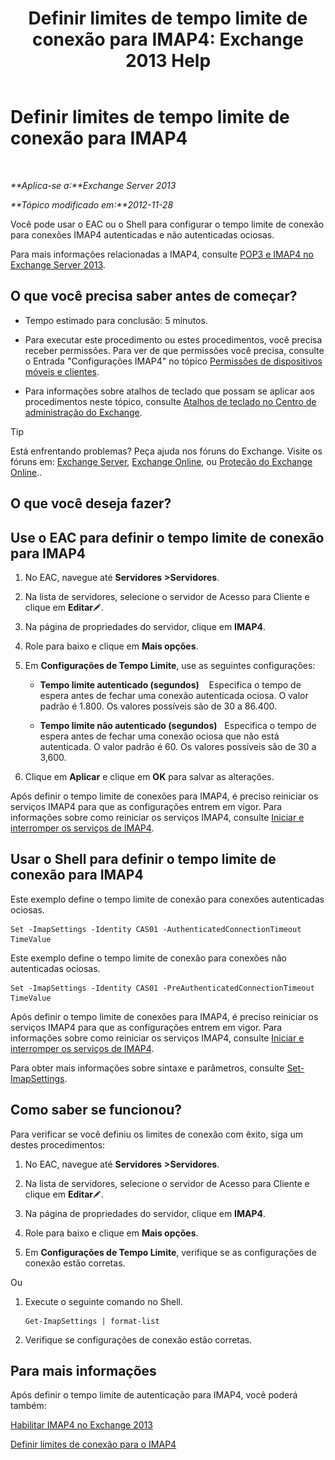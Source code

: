 ﻿---
title: 'Definir limites de tempo limite de conexão para IMAP4: Exchange 2013 Help'
TOCTitle: Definir limites de tempo limite de conexão para IMAP4
ms:assetid: 6b6a5bd1-a878-4a70-8e21-14d5042a58f1
ms:mtpsurl: https://technet.microsoft.com/pt-br/library/Aa998665(v=EXCHG.150)
ms:contentKeyID: 50556216
ms.date: 01/10/2018
mtps_version: v=EXCHG.150
ms.translationtype: HT
---

# Definir limites de tempo limite de conexão para IMAP4

 

_**Aplica-se a:**Exchange Server 2013_

_**Tópico modificado em:**2012-11-28_

Você pode usar o EAC ou o Shell para configurar o tempo limite de conexão para conexões IMAP4 autenticadas e não autenticadas ociosas.

Para mais informações relacionadas a IMAP4, consulte [POP3 e IMAP4 no Exchange Server 2013](pop3-and-imap4-in-exchange-server-2013-exchange-2013-help.md).

## O que você precisa saber antes de começar?

  - Tempo estimado para conclusão: 5 minutos.

  - Para executar este procedimento ou estes procedimentos, você precisa receber permissões. Para ver de que permissões você precisa, consulte o Entrada "Configurações IMAP4" no tópico [Permissões de dispositivos móveis e clientes](clients-and-mobile-devices-permissions-exchange-2013-help.md).

  - Para informações sobre atalhos de teclado que possam se aplicar aos procedimentos neste tópico, consulte [Atalhos de teclado no Centro de administração do Exchange](keyboard-shortcuts-in-the-exchange-admin-center-exchange-online-protection-help.md).


> [!TIP]
> Está enfrentando problemas? Peça ajuda nos fóruns do Exchange. Visite os fóruns em: <A href="https://go.microsoft.com/fwlink/p/?linkid=60612">Exchange Server</A>, <A href="https://go.microsoft.com/fwlink/p/?linkid=267542">Exchange Online</A>, ou <A href="https://go.microsoft.com/fwlink/p/?linkid=285351">Proteção do Exchange Online</A>..



## O que você deseja fazer?

## Use o EAC para definir o tempo limite de conexão para IMAP4

1.  No EAC, navegue até **Servidores** **\>Servidores**.

2.  Na lista de servidores, selecione o servidor de Acesso para Cliente e clique em **Editar**![Ícone de edição](images/JJ218640.6f53ccb2-1f13-4c02-bea0-30690e6ea71d(EXCHG.150).gif "Ícone de edição").

3.  Na página de propriedades do servidor, clique em **IMAP4**.

4.  Role para baixo e clique em **Mais opções**.

5.  Em **Configurações de Tempo Limite**, use as seguintes configurações:
    
      - **Tempo limite autenticado (segundos)**    Especifica o tempo de espera antes de fechar uma conexão autenticada ociosa. O valor padrão é 1.800. Os valores possíveis são de 30 a 86.400.
    
      - **Tempo limite não autenticado (segundos)**   Especifica o tempo de espera antes de fechar uma conexão ociosa que não está autenticada. O valor padrão é 60. Os valores possíveis são de 30 a 3,600.

6.  Clique em **Aplicar** e clique em **OK** para salvar as alterações.

Após definir o tempo limite de conexões para IMAP4, é preciso reiniciar os serviços IMAP4 para que as configurações entrem em vigor. Para informações sobre como reiniciar os serviços IMAP4, consulte [Iniciar e interromper os serviços de IMAP4](start-and-stop-the-imap4-services-exchange-2013-help.md).

## Usar o Shell para definir o tempo limite de conexão para IMAP4

Este exemplo define o tempo limite de conexão para conexões autenticadas ociosas.

    Set -ImapSettings -Identity CAS01 -AuthenticatedConnectionTimeout TimeValue

Este exemplo define o tempo limite de conexão para conexões não autenticadas ociosas.

    Set -ImapSettings -Identity CAS01 -PreAuthenticatedConnectionTimeout TimeValue

Após definir o tempo limite de conexões para IMAP4, é preciso reiniciar os serviços IMAP4 para que as configurações entrem em vigor. Para informações sobre como reiniciar os serviços IMAP4, consulte [Iniciar e interromper os serviços de IMAP4](start-and-stop-the-imap4-services-exchange-2013-help.md).

Para obter mais informações sobre sintaxe e parâmetros, consulte [Set-ImapSettings](https://technet.microsoft.com/pt-br/library/aa998252\(v=exchg.150\)).

## Como saber se funcionou?

Para verificar se você definiu os limites de conexão com êxito, siga um destes procedimentos:

1.  No EAC, navegue até **Servidores** **\>Servidores**.

2.  Na lista de servidores, selecione o servidor de Acesso para Cliente e clique em **Editar**![Ícone de edição](images/JJ218640.6f53ccb2-1f13-4c02-bea0-30690e6ea71d(EXCHG.150).gif "Ícone de edição").

3.  Na página de propriedades do servidor, clique em **IMAP4**.

4.  Role para baixo e clique em **Mais opções**.

5.  Em **Configurações de Tempo Limite**, verifique se as configurações de conexão estão corretas.

Ou

1.  Execute o seguinte comando no Shell.
    
        Get-ImapSettings | format-list

2.  Verifique se configurações de conexão estão corretas.

## Para mais informações

Após definir o tempo limite de autenticação para IMAP4, você poderá também:

[Habilitar IMAP4 no Exchange 2013](enable-imap4-in-exchange-2013-exchange-2013-help.md)

[Definir limites de conexão para o IMAP4](set-connection-limits-for-imap4-exchange-2013-help.md)

